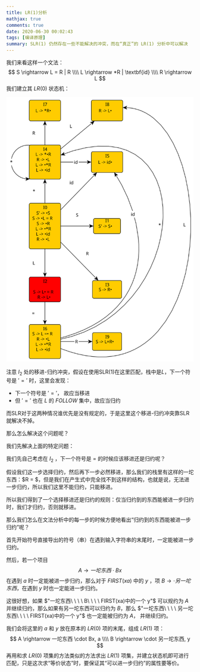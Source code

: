 ```yaml
---
title: LR(1)分析
mathjax: true
comments: true
date: 2020-06-30 00:02:43
tags: [编译原理]
summary: SLR(1) 仍然存在一些不能解决的冲突，而在“真正”的 LR(1) 分析中可以解决
---
```


我们来看这样一个文法：
$$
S \rightarrow L = R | R \\\\
L \rightarrow *R | \textbf{id} \\\\
R \rightarrow L
$$
我们建立其 $LR(0)$ 状态机：

![LR0machine](LR-1-分析/LR0machine.svg)

注意 $I_2$ 处的移进-归约冲突，假设在使用SLR(1)在这里匹配，栈中是$L$，下一个符号是 $'='$ 时，这里会发现：

- 下一个符号是 $'='$， 故应当移进
- 但 $'='$ 也在 $L$ 的 $FOLLOW$ 集中，故应当归约

而SLR对于这两种情况谁优先是没有规定的，于是这里这个移进-归约冲突靠SLR就解决不掉。

那么怎么解决这个问题呢？

我们先解决上面的特定问题：

我们先自己考虑在 $I_2$ ，下一个符号是 $=$ 的时候应该移进还是归约呢？

假设我们这一步选择归约，然后再下一步必然移进，那么我们的栈里有这样的一坨东西：$R = $，但是我们在产生式中完全找不到这样的结构，也就是说，无法进一步归约，所以我们这里不能归约，只能移进。

所以我们得到了一个选择移进还是归约的规则：仅当归约到的东西能被进一步归约时，我们才归约，否则就移进。

那么我们怎么在文法分析中的每一步的时候方便地看出“归约到的东西能被进一步归约”呢？

首先开始符号直接导出的符号（串）在遇到输入字符串的末尾时，一定能被进一步归约。

然后，若一个项目
$$
A \rightarrow 一坨东西 \cdot Bx
$$
在遇到 $a$ 时一定能被进一步归约，那么对于 $FIRST(xa)$ 中的 $y$ ，项 $B \rightarrow \cdot 另一坨东西$，在遇到 $y$ 时也一定能进一步归约。

这很好想，如果 $"一坨东西\ \ \ \ B\ \ \ \  FIRST(xa)中的一个 y"$ 可以规约为 $A$ 并继续归约，那么如果有另一坨东西可以归约为 $B$，那么 $"一坨东西\ \ \ \ 另一坨东西\ \ \ \  FIRST(xa)中的一个 y"$ 也一定能被归约为 $A$， 并继续归约。

我们会将这里的 $a$ 和 $y$ 放在原本的 $LR(0)$ 项的末尾，组成 $LR(1)$ 项：
$$
A \rightarrow 一坨东西 \cdot Bx, a \\\\
B \rightarrow \cdot 另一坨东西, y
$$
再用和求 $LR(0)$ 项集的方法类似的方法求出 $LR(1)$ 项集，并建立状态机即可进行匹配，只是这次求“等价状态”时，要保证其“可以进一步归约”的属性要等价。

